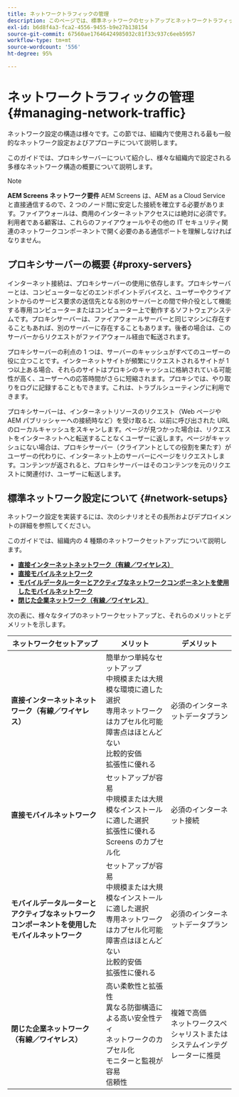 ```yaml
---
title: ネットワークトラフィックの管理
description: このページでは、標準ネットワークのセットアップとネットワークトラフィックの管理方法について説明します。
exl-id: b6d8f4a3-fca2-4556-9455-b9e27b138154
source-git-commit: 67560ae17646424985032c81f33c937c6eeb5957
workflow-type: tm+mt
source-wordcount: '556'
ht-degree: 95%

---
```


# ネットワークトラフィックの管理 {#managing-network-traffic}

ネットワーク設定の構造は様々です。この節では、組織内で使用される最も一般的なネットワーク設定およびアプローチについて説明します。

このガイドでは、プロキシサーバーについて紹介し、様々な組織内で設定される多様なネットワーク構造の概要について説明します。

>[!NOTE]
>**AEM Screens ネットワーク要件**
>AEM Screens は、AEM as a Cloud Service と直接通信するので、2 つのノード間に安定した接続を確立する必要があります。ファイアウォールは、商用のインターネットアクセスには絶対に必須です。利用者である顧客は、これらのファイアウォールやその他の IT セキュリティ関連のネットワークコンポーネントで開く必要のある通信ポートを理解しなければなりません。

## プロキシサーバーの概要 {#proxy-servers}

インターネット接続は、プロキシサーバーの使用に依存します。プロキシサーバーとは、コンピューターなどのエンドポイントデバイスと、ユーザーやクライアントからのサービス要求の送信先となる別のサーバーとの間で仲介役として機能する専用コンピューターまたはコンピューター上で動作するソフトウェアシステムです。プロキシサーバーは、ファイアウォールサーバーと同じマシンに存在することもあれば、別のサーバーに存在することもあります。後者の場合は、このサーバーからリクエストがファイアウォール経由で転送されます。

プロキシサーバーの利点の 1 つは、サーバーのキャッシュがすべてのユーザーの役に立つことです。インターネットサイトが頻繁にリクエストされるサイトが 1 つ以上ある場合、それらのサイトはプロキシのキャッシュに格納されている可能性が高く、ユーザーへの応答時間がさらに短縮されます。プロキシでは、やり取りをログに記録することもできます。これは、トラブルシューティングに利用できます。

プロキシサーバーは、インターネットリソースのリクエスト（Web ページや AEM パブリッシャーへの接続時など）を受け取ると、以前に呼び出された URL のローカルキャッシュをスキャンします。ページが見つかった場合は、リクエストをインターネットへと転送することなくユーザーに返します。ページがキャッシュにない場合は、プロキシサーバー（クライアントとしての役割を果たす）がユーザーの代わりに、インターネット上のサーバーにページをリクエストします。コンテンツが返されると、プロキシサーバーはそのコンテンツを元のリクエストに関連付け、ユーザーに転送します。

## 標準ネットワーク設定について {#network-setups}

ネットワーク設定を実装するには、次のシナリオとその長所およびデプロイメントの詳細を参照してください。

このガイドでは、組織内の 4 種類のネットワークセットアップについて説明します。

* **[直接インターネットネットワーク（有線／ワイヤレス）](/help/using/direct-internet-network.md)**
* **[直接モバイルネットワーク](/help/using/mobile-network.md)**
* **[モバイルデータルーターとアクティブなネットワークコンポーネントを使用したモバイルネットワーク](/help/using/mobile-network-router.md)**
* **[閉じた企業ネットワーク（有線／ワイヤレス）](/help/using/enclosed-corporate-network.md)**

次の表に、様々なタイプのネットワークセットアップと、それらのメリットとデメリットを示します。

| ネットワークセットアップ | メリット | デメリット |
|--- |--- |--- |
| **直接インターネットネットワーク（有線／ワイヤレス）** | 簡単かつ単純なセットアップ<br>中規模または大規模な環境に適した選択<br>専用ネットワークはカプセル化可能<br>障害点はほとんどない<br>比較的安価<br>拡張性に優れる | 必須のインターネットデータプラン |
| **直接モバイルネットワーク** | セットアップが容易<br>中規模または大規模なインストールに適した選択<br>拡張性に優れる<br> Screens のカプセル化 | 必須のインターネット接続 |
| **モバイルデータルーターとアクティブなネットワークコンポーネントを使用したモバイルネットワーク** | セットアップが容易<br>中規模または大規模なインストールに適した選択<br>専用ネットワークはカプセル化可能<br>障害点はほとんどない<br>比較的安価<br>拡張性に優れる | 必須のインターネットデータプラン |
| **閉じた企業ネットワーク（有線／ワイヤレス）** | 高い柔軟性と拡張性<br>異なる防御構造による高い安全性ティ<br>ネットワークのカプセル化<br>モニターと監視が容易<br>信頼性 | 複雑で高価<br>ネットワークスペシャリストまたはシステムインテグレーターに推奨 |
